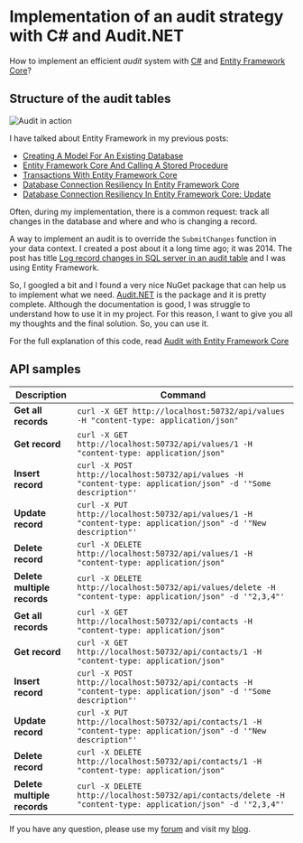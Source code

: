 # Implementation of an audit strategy with C# and Audit.NET

How to implement an efficient _audit_ system with [C#](https://www.puresourcecode.com/category/dotnet/csharp/) and [Entity Framework Core](https://www.puresourcecode.com/tag/entity-framework-core/)? 

## Structure of the audit tables
![Audit in action](https://www.puresourcecode.com/wp-content/uploads/2021/01/audit-entity-framework-core.png)

I have talked about Entity Framework in my previous posts:

*   [Creating A Model For An Existing Database](https://www.puresourcecode.com/dotnet/net-core/creating-a-model-for-an-existing-database-in-entity-framework-core/)
*   [Entity Framework Core And Calling A Stored Procedure](https://www.puresourcecode.com/dotnet/net-core/entity-framework-core-and-calling-a-stored-procedure/)
*   [Transactions With Entity Framework Core](https://www.puresourcecode.com/dotnet/csharp/transactions-with-entity-framework-core/)
*   [Database Connection Resiliency In Entity Framework Core](https://www.puresourcecode.com/dotnet/net-core/database-connection-resiliency-in-entity-framework-core/)
*   [Database Connection Resiliency In Entity Framework Core: Update](https://www.puresourcecode.com/dotnet/net-core/database-connection-resiliency-in-entity-framework-core-update/)

Often, during my implementation, there is a common request: track all changes in the database and where and who is changing a record.

A way to implement an audit is to override the `SubmitChanges` function in your data context. I created a post about it a long time ago; it was 2014\. The post has title [Log record changes in SQL server in an audit table](https://www.puresourcecode.com/news/apps/log-record-changes-in-sql-server-in-an-audit-table/) and I was using Entity Framework.

So, I googled a bit and I found a very nice NuGet package that can help us to implement what we need. [Audit.NET](https://github.com/thepirat000/Audit.NET) is the package and it is pretty complete. Although the documentation is good, I was struggle to understand how to use it in my project. For this reason, I want to give you all my thoughts and the final solution. So, you can use it.

For the full explanation of this code, read [Audit with Entity Framework Core](https://www.puresourcecode.com/dotnet/net-core/audit-with-entity-framework-core/)

## API samples

Description | Command
------------ | -------------- 
**Get all records** | ```curl -X GET http://localhost:50732/api/values -H "content-type: application/json"```
**Get record** | ```curl -X GET http://localhost:50732/api/values/1 -H "content-type: application/json"```
**Insert record** | ```curl -X POST http://localhost:50732/api/values -H "content-type: application/json" -d '"Some description"'```
**Update record** | ```curl -X PUT http://localhost:50732/api/values/1 -H "content-type: application/json" -d '"New description"'```
**Delete record** | ```curl -X DELETE http://localhost:50732/api/values/1 -H "content-type: application/json"```
**Delete multiple records** | ```curl -X DELETE http://localhost:50732/api/values/delete -H "content-type: application/json" -d '"2,3,4"'```
**Get all records** | ```curl -X GET http://localhost:50732/api/contacts -H "content-type: application/json"```
**Get record** | ```curl -X GET http://localhost:50732/api/contacts/1 -H "content-type: application/json"```
**Insert record** | ```curl -X POST http://localhost:50732/api/contacts -H "content-type: application/json" -d '"Some description"'```
**Update record** | ```curl -X PUT http://localhost:50732/api/contacts/1 -H "content-type: application/json" -d '"New description"'```
**Delete record** | ```curl -X DELETE http://localhost:50732/api/contacts/1 -H "content-type: application/json"```
**Delete multiple records** | ```curl -X DELETE http://localhost:50732/api/contacts/delete -H "content-type: application/json" -d '"2,3,4"'```

If you have any question, please use my [forum](https://www.puresourcecode.com/forum/) and visit my [blog](https://www.puresourcecode.com).
